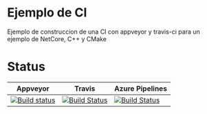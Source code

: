 # Ejemplo de CI

Ejemplo de construccion de una CI con appveyor y travis-ci para un ejemplo de NetCore, C++ y CMake

# Status

|Appveyor|Travis|Azure Pipelines|
|--------|------|---------------|
|[![Build status](https://ci.appveyor.com/api/projects/status/ru7pkg7sr6aobqf7/branch/netcorec++?svg=true)](https://ci.appveyor.com/project/kabestrus/workshop-riojadotnet/branch/netcorec++)|[![Build Status](https://travis-ci.org/JorTurFer/Workshop_RiojaDotNet.svg?branch=NetCoreC%2B%2B)](https://travis-ci.org/JorTurFer/Workshop_RiojaDotNet)|[![Build Status](https://dev.azure.com/JorTurFer/Workshop_RiojaDotNet/_apis/build/status/8?branchName=NetCoreC++)](https://dev.azure.com/JorTurFer/Workshop_RiojaDotNet/_build/latest?definitionId=8&branchName=NetCoreC++)|
